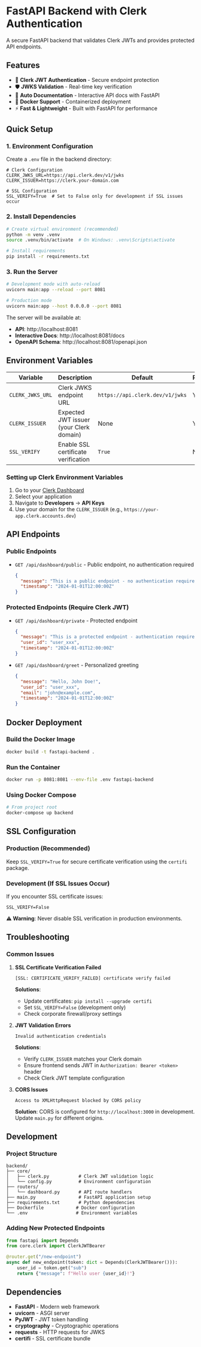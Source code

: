 # FastAPI Backend with Clerk Authentication

A secure FastAPI backend that validates Clerk JWTs and provides protected API endpoints.

## Features

- 🔐 **Clerk JWT Authentication** - Secure endpoint protection
- 🛡️ **JWKS Validation** - Real-time key verification
- 📝 **Auto Documentation** - Interactive API docs with FastAPI
- 🐳 **Docker Support** - Containerized deployment
- ⚡ **Fast & Lightweight** - Built with FastAPI for performance

## Quick Setup

### 1. Environment Configuration

Create a `.env` file in the backend directory:

```env
# Clerk Configuration
CLERK_JWKS_URL=https://api.clerk.dev/v1/jwks
CLERK_ISSUER=https://clerk.your-domain.com

# SSL Configuration
SSL_VERIFY=True  # Set to False only for development if SSL issues occur
```

### 2. Install Dependencies

```bash
# Create virtual environment (recommended)
python -m venv .venv
source .venv/bin/activate  # On Windows: .venv\Scripts\activate

# Install requirements
pip install -r requirements.txt
```

### 3. Run the Server

```bash
# Development mode with auto-reload
uvicorn main:app --reload --port 8081

# Production mode
uvicorn main:app --host 0.0.0.0 --port 8081
```

The server will be available at:
- **API**: http://localhost:8081
- **Interactive Docs**: http://localhost:8081/docs
- **OpenAPI Schema**: http://localhost:8081/openapi.json

## Environment Variables

| Variable | Description | Default | Required |
|----------|-------------|---------|----------|
| `CLERK_JWKS_URL` | Clerk JWKS endpoint URL | `https://api.clerk.dev/v1/jwks` | Yes |
| `CLERK_ISSUER` | Expected JWT issuer (your Clerk domain) | None | Yes |
| `SSL_VERIFY` | Enable SSL certificate verification | `True` | No |

### Setting up Clerk Environment Variables

1. Go to your [Clerk Dashboard](https://dashboard.clerk.com/)
2. Select your application
3. Navigate to **Developers** → **API Keys**
4. Use your domain for the `CLERK_ISSUER` (e.g., `https://your-app.clerk.accounts.dev`)

## API Endpoints

### Public Endpoints
- `GET /api/dashboard/public` - Public endpoint, no authentication required
  ```json
  {
    "message": "This is a public endpoint - no authentication required!",
    "timestamp": "2024-01-01T12:00:00Z"
  }
  ```

### Protected Endpoints (Require Clerk JWT)
- `GET /api/dashboard/private` - Protected endpoint
  ```json
  {
    "message": "This is a protected endpoint - authentication required!",
    "user_id": "user_xxx",
    "timestamp": "2024-01-01T12:00:00Z"
  }
  ```

- `GET /api/dashboard/greet` - Personalized greeting
  ```json
  {
    "message": "Hello, John Doe!",
    "user_id": "user_xxx",
    "email": "john@example.com",
    "timestamp": "2024-01-01T12:00:00Z"
  }
  ```

## Docker Deployment

### Build the Docker Image
```bash
docker build -t fastapi-backend .
```

### Run the Container
```bash
docker run -p 8081:8081 --env-file .env fastapi-backend
```

### Using Docker Compose
```bash
# From project root
docker-compose up backend
```

## SSL Configuration

### Production (Recommended)
Keep `SSL_VERIFY=True` for secure certificate verification using the `certifi` package.

### Development (If SSL Issues Occur)
If you encounter SSL certificate issues:

```env
SSL_VERIFY=False
```

**⚠️ Warning**: Never disable SSL verification in production environments.

## Troubleshooting

### Common Issues

1. **SSL Certificate Verification Failed**
   ```
   [SSL: CERTIFICATE_VERIFY_FAILED] certificate verify failed
   ```
   **Solutions**:
   - Update certificates: `pip install --upgrade certifi`
   - Set `SSL_VERIFY=False` (development only)
   - Check corporate firewall/proxy settings

2. **JWT Validation Errors**
   ```
   Invalid authentication credentials
   ```
   **Solutions**:
   - Verify `CLERK_ISSUER` matches your Clerk domain
   - Ensure frontend sends JWT in `Authorization: Bearer <token>` header
   - Check Clerk JWT template configuration

3. **CORS Issues**
   ```
   Access to XMLHttpRequest blocked by CORS policy
   ```
   **Solution**: CORS is configured for `http://localhost:3000` in development. Update `main.py` for different origins.

## Development

### Project Structure
```
backend/
├── core/
│   ├── clerk.py           # Clerk JWT validation logic
│   └── config.py          # Environment configuration
├── routers/
│   └── dashboard.py       # API route handlers
├── main.py                # FastAPI application setup
├── requirements.txt       # Python dependencies
├── Dockerfile            # Docker configuration
└── .env                  # Environment variables
```

### Adding New Protected Endpoints

```python
from fastapi import Depends
from core.clerk import ClerkJWTBearer

@router.get("/new-endpoint")
async def new_endpoint(token: dict = Depends(ClerkJWTBearer())):
    user_id = token.get("sub")
    return {"message": f"Hello user {user_id}!"}
```

## Dependencies

- **FastAPI** - Modern web framework
- **uvicorn** - ASGI server
- **PyJWT** - JWT token handling
- **cryptography** - Cryptographic operations
- **requests** - HTTP requests for JWKS
- **certifi** - SSL certificate bundle
